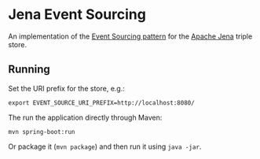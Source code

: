 Jena Event Sourcing
===================

An implementation of the [Event Sourcing pattern](http://martinfowler.com/eaaDev/EventSourcing.html) for the [Apache Jena](https://jena.apache.org/) triple store.

Running
-------

Set the URI prefix for the store, e.g.:

```
export EVENT_SOURCE_URI_PREFIX=http://localhost:8080/
```

The run the application directly through Maven:

```
mvn spring-boot:run
```

Or package it (`mvn package`) and then run it using `java -jar`.
